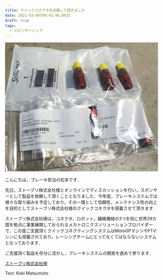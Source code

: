 ```yaml
---
title: クイックコネクタを支援して頂きました
date: 2021-03-08T00:43:48.093Z
draft: true
tags:
  - スポンサーシップ
---
```

![](d11c4bef-289d-4ea4-9eaa-b0bb2662e991.jpg)

こんにちは，ブレーキ担当の松本です．

先日，ストーブリ株式会社様とオンラインでディスカッションを行い，スポンサーとして製品を依頼して頂くこととなりました．今年度，ブレーキシステムでは様々な取り組みを予定しており，その一環として信頼性，メンテナンス性の向上を目的としてストーブリ株式会社様のクイックコネクタを搭載させて頂きます．

ストーブリ株式会社様は，コネクタ，ロボット，繊維機械の3つを柱に世界29カ国を拠点に事業展開しておられるメカトロニクスソリューションプロパイダーで，この度ご支援頂くクイックコネクティングシステムはMotoGPマシンやF1マシンにも搭載されており，レーシングチームにとってなくてはならないシステムとなっております．

ご支援頂く製品を存分に活かし，ブレーキシステムの開発を進めて参ります．

[ストーブリ株式会社様](https://www.staubli.com/ja-jp/)

Text: Koki Matsumoto